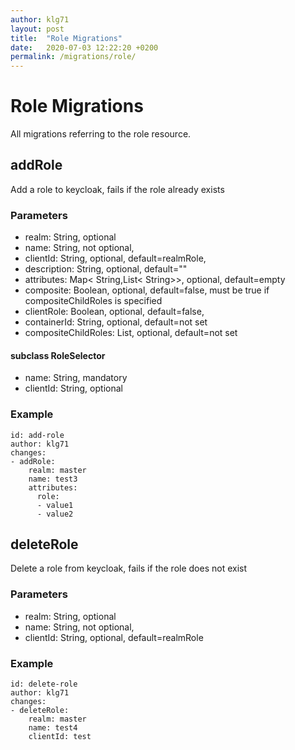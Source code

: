 ```yaml
---
author: klg71
layout: post
title:  "Role Migrations"
date:   2020-07-03 12:22:20 +0200
permalink: /migrations/role/
---
```

# Role Migrations
All migrations referring to the role resource.
## addRole
Add a role to keycloak, fails if the role already exists
### Parameters
- realm: String, optional
- name: String, not optional,
- clientId: String, optional, default=realmRole,
- description: String, optional, default=""
- attributes: Map< String,List< String>>, optional, default=empty
- composite: Boolean, optional, default=false, must be true if compositeChildRoles is specified
- clientRole: Boolean, optional, default=false,
- containerId: String, optional, default=not set
- compositeChildRoles: List<RoleSelector>, optional, default=not set

#### subclass RoleSelector
- name: String, mandatory
- clientId: String, optional

### Example
    id: add-role
    author: klg71
    changes:
    - addRole:
        realm: master
        name: test3
        attributes:
          role:
          - value1
          - value2
## deleteRole
Delete a role from keycloak, fails if the role does not exist
### Parameters
- realm: String, optional
- name: String, not optional,
- clientId: String, optional, default=realmRole
### Example
    id: delete-role
    author: klg71
    changes:
    - deleteRole:
        realm: master
        name: test4
        clientId: test
